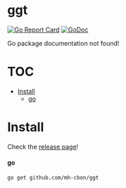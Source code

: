 # ggt

[![Go Report Card](https://goreportcard.com/badge/github.com/mh-cbon/ggt)](https://goreportcard.com/report/github.com/mh-cbon/ggt) [![GoDoc](https://godoc.org/github.com/mh-cbon/ggt?status.svg)](http://godoc.org/github.com/mh-cbon/ggt)

Go package documentation not found!

# TOC
- [Install](#install)
  - [go](#go)

# Install

Check the [release page](https://github.com/mh-cbon/ggt/releases)!

#### go
```sh
go get github.com/mh-cbon/ggt
```
